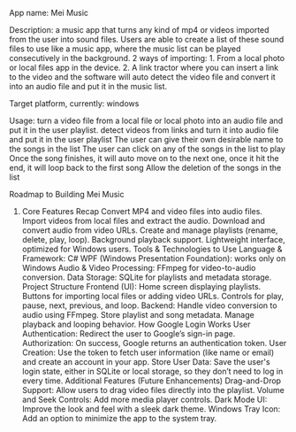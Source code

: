 App name: Mei Music

Description: a music app that turns any kind of mp4 or videos imported from the user into sound files. Users are able to create a list of these sound files to use like a music app, where the music list can be played consecutively in the background. 2 ways of importing: 1. From a local photo or local files app in the device. 2. A link tractor where you can insert a link to the video and the software will auto detect the video file and convert it into an audio file and put it in the music list.

Target platform, currently: windows

Usage:
turn a video file from a local file or local photo into an audio file and put it in the user playlist. 
detect videos from links and turn it into audio file and put it in the user playlist
The user can give their own desirable name to the songs in the list
The user can click on any of the songs in the list to play
Once the song finishes, it will auto move on to the next one, once it hit the end, it will loop back to the first song
Allow the deletion of the songs in the list

Roadmap to Building Mei Music
1. Core Features Recap
Convert MP4 and video files into audio files.
Import videos from local files and extract the audio.
Download and convert audio from video URLs.
Create and manage playlists (rename, delete, play, loop).
Background playback support.
Lightweight interface, optimized for Windows users.
Tools & Technologies to Use
Language & Framework:
C# WPF (Windows Presentation Foundation): works only on Windows
Audio & Video Processing:
FFmpeg for video-to-audio conversion.
Data Storage:
SQLite for playlists and metadata storage.
Project Structure
Frontend (UI):
Home screen displaying playlists.
Buttons for importing local files or adding video URLs.
Controls for play, pause, next, previous, and loop.
Backend:
Handle video conversion to audio using FFmpeg.
Store playlist and song metadata.
Manage playback and looping behavior.
How Google Login Works
User Authentication: Redirect the user to Google’s sign-in page.
Authorization: On success, Google returns an authentication token.
User Creation: Use the token to fetch user information (like name or email) and create an account in your app.
Store User Data: Save the user's login state, either in SQLite or local storage, so they don’t need to log in every time.
Additional Features (Future Enhancements)
Drag-and-Drop Support: Allow users to drag video files directly into the playlist.
Volume and Seek Controls: Add more media player controls.
Dark Mode UI: Improve the look and feel with a sleek dark theme.
Windows Tray Icon: Add an option to minimize the app to the system tray.



















